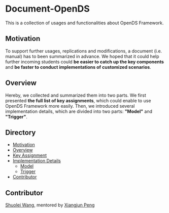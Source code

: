 # Document-OpenDS
This is a collection of usages and functionalities about OpenDS Framework.

## Motivation

To support further usages, replications and modifications, a document (i.e. manual) has to been summarized in advance. We hoped that it could help further incoming students could <b>be easier to catch up the key components</b> and <b>be faster to conduct implementations of customized scenarios</b>.

## Overview

Hereby, we collected and summarized them into two parts. We first presented <b>the full list of key assignments</b>, which could enable to use OpenDS Framework more easily. Then, we introduced several implementation details, which are divided into two parts: <b>"Model"</b> and <b>"Trigger"</b>.

## Directory

<!--ts-->
   * [Motivation]()
   * [Overview]()
   * [Key Assignment](https://github.com/unnc-idl-ucc//Manual-OpenDS/tree/master/Key_Assignment)
   * [Implementation Details](https://github.com/unnc-idl-ucc//Manual-OpenDS/tree/master/Implementation_Details)
      * [Model](https://github.com/unnc-idl-ucc//Manual-OpenDS/tree/master/Implementation_Details/Model)
      * [Trigger](https://github.com/unnc-idl-ucc//Manual-OpenDS/tree/master/Implementation_Details/Trigger)
   * [Contributor]()
   
  <!-- * [Tests](#tests)-->

<!--te-->

## Contributor

[Shuolei Wang](https://github.com/ShuoleiWang), mentored by [Xiangjun Peng](https://github.com/Shiangjun)

<br>
